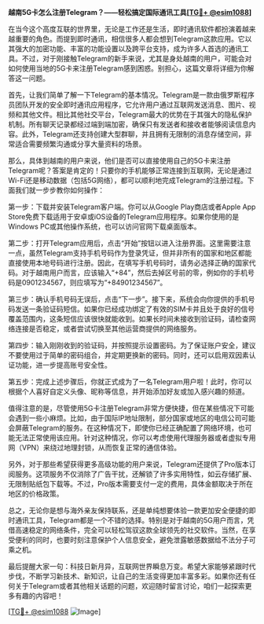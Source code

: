 **越南5G卡怎么注册Telegram？——轻松搞定国际通讯工具[[TG💪+ @esim1088](https://t.me/s/esim1088)]**

在当今这个高度互联的世界里，无论是工作还是生活，即时通讯软件都扮演着越来越重要的角色。而提到即时通讯，相信很多人都会想到Telegram这款应用。它以其强大的加密功能、丰富的功能设置以及跨平台支持，成为许多人首选的通讯工具。不过，对于刚接触Telegram的新手来说，尤其是身处越南的用户，可能会对如何使用当地的5G卡来注册Telegram感到困惑。别担心，这篇文章将详细为你解答这一问题。

首先，让我们简单了解一下Telegram的基本情况。Telegram是一款由俄罗斯程序员团队开发的安全即时通讯应用程序，它允许用户通过互联网发送消息、图片、视频和其他文件。相比其他社交平台，Telegram最大的优势在于其强大的隐私保护机制。所有聊天记录都经过端到端加密，确保只有发送者和接收者能够阅读信息内容。此外，Telegram还支持创建大型群聊，并且拥有无限制的消息存储空间，非常适合需要频繁沟通或分享大量资料的场景。

那么，具体到越南的用户来说，他们是否可以直接使用自己的5G卡来注册Telegram呢？答案是肯定的！只要你的手机能够正常连接到互联网，无论是通过Wi-Fi还是移动数据（包括5G网络），都可以顺利地完成Telegram的注册过程。下面我们就一步步教你如何操作：

第一步：下载并安装Telegram客户端。你可以从Google Play商店或者Apple App Store免费下载适用于安卓或iOS设备的Telegram应用程序。如果你使用的是Windows PC或其他操作系统，也可以访问官网下载桌面版本。

第二步：打开Telegram应用后，点击“开始”按钮以进入注册界面。这里需要注意一点，虽然Telegram支持手机号码作为登录凭证，但并非所有的国家和地区都能直接使用本地号码进行注册。因此，在填写手机号码时，请务必选择正确的国家代码。对于越南用户而言，应该输入“+84”，然后去掉区号前的零，例如你的手机号码是0901234567，则应填写为“+84901234567”。

第三步：确认手机号码无误后，点击“下一步”。接下来，系统会向你提供的手机号码发送一条验证码短信。如果你已经成功绑定了有效的SIM卡并且处于良好的信号覆盖范围内，这条短信应该很快就能收到。如果长时间未接收到验证码，请检查网络连接是否稳定，或者尝试切换至其他运营商提供的网络服务。

第四步：输入刚刚收到的验证码，并按照提示设置密码。为了保证账户安全，建议不要使用过于简单的密码组合，并定期更换新的密码。同时，还可以启用双因素认证功能，进一步提高账号安全性。

第五步：完成上述步骤后，你就正式成为了一名Telegram用户啦！此时，你可以根据个人喜好自定义头像、昵称等信息，并开始添加好友或加入感兴趣的频道。

值得注意的是，尽管使用5G卡注册Telegram非常方便快捷，但在某些情况下可能会遇到一些小麻烦。比如，由于国际IP地址限制，部分国家或地区的电信公司可能会屏蔽Telegram的服务。在这种情况下，即使你已经正确配置了网络环境，也可能无法正常使用该应用。针对这种情况，你可以考虑使用代理服务器或者虚拟专用网（VPN）来绕过地理封锁，从而恢复正常的通信体验。

另外，对于那些希望获得更多高级功能的用户来说，Telegram还提供了Pro版本订阅服务。这项服务不仅消除了广告干扰，还解锁了许多实用特性，如云存储扩展、无限制贴纸包下载等。不过，Pro版本需要支付一定的费用，具体金额取决于所在地区的价格政策。

总之，无论你是想与海外亲友保持联系，还是单纯想要体验一款更加安全便捷的即时通讯工具，Telegram都是一个不错的选择。特别是对于越南的5G用户而言，凭借高速稳定的网络条件，完全可以轻松驾驭这款全球领先的社交软件。当然，在享受便利的同时，也要时刻注意保护个人信息安全，避免泄露敏感数据给不法分子可乘之机。

最后提醒大家一句：科技日新月异，互联网世界瞬息万变。希望大家能够紧跟时代步伐，不断学习新技术、新知识，让自己的生活变得更加丰富多彩。如果你还有任何关于Telegram或者其他相关话题的问题，欢迎随时留言讨论，咱们一起探索更多有趣的内容吧！

[[TG💪+ @esim1088](https://t.me/s/esim1088) ![Image](https://i.postimg.cc/4NQfJmqS/Snipaste-2025-05-13-00-14-12.png)]